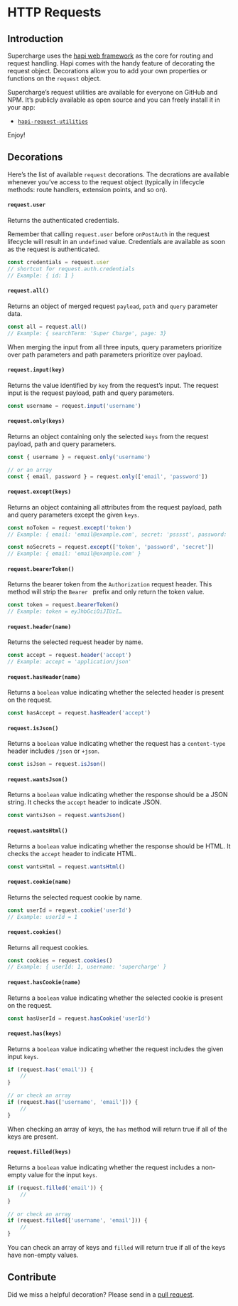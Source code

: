 # HTTP Requests


## Introduction
Supercharge uses the [hapi web framework](https://hapijs.com) as the core for routing and request handling. Hapi comes with the handy feature of decorating the request object. Decorations allow you to add your own properties or functions on the `request` object.

Supercharge’s request utilities are available for everyone on GitHub and NPM. It’s publicly available as open source and you can freely install it in your app:

- [`hapi-request-utilities`](https://github.com/futurestudio/hapi-request-utilities)

Enjoy!


## Decorations
Here’s the list of available `request` decorations. The decrations are available whenever you’ve access to the request object (typically in lifecycle methods: route handlers, extension points, and so on).


#### `request.user`
Returns the authenticated credentials.

Remember that calling `request.user` before `onPostAuth` in the request lifecycle will result in an `undefined` value. Credentials are available as soon as the request is authenticated.

```js
const credentials = request.user
// shortcut for request.auth.credentials
// Example: { id: 1 }
```


#### `request.all()`
Returns an object of merged request `payload`, `path` and `query` parameter data.

```js
const all = request.all()
// Example: { searchTerm: 'Super Charge', page: 3}
```

When merging the input from all three inputs, query parameters prioritize over path parameters and path parameters prioritize over payload.


#### `request.input(key)`
Returns the value identified by `key` from the request’s input. The request input is the request payload, path and query parameters.

```js
const username = request.input('username')
```


#### `request.only(keys)`
Returns an object containing only the selected `keys` from the request payload, path and query parameters.

```js
const { username } = request.only('username')

// or an array
const { email, password } = request.only(['email', 'password'])
```


#### `request.except(keys)`
Returns an object containing all attributes from the request payload, path and query parameters except the given `keys`.

```js
const noToken = request.except('token')
// Example: { email: 'email@example.com', secret: 'psssst', password: 'super1' }

const noSecrets = request.except(['token', 'password', 'secret'])
// Example: { email: 'email@example.com' }
```


#### `request.bearerToken()`
Returns the bearer token from the `Authorization` request header. This method will strip the `Bearer ` prefix and only return the token value.

```js
const token = request.bearerToken()
// Example: token = eyJhbGciOiJIUzI…
```


#### `request.header(name)`
Returns the selected request header by name.

```js
const accept = request.header('accept')
// Example: accept = 'application/json'
```


#### `request.hasHeader(name)`
Returns a `boolean` value indicating whether the selected header is present on the request.

```js
const hasAccept = request.hasHeader('accept')
```


#### `request.isJson()`
Returns a `boolean` value indicating whether the request has a `content-type` header includes `/json` or `+json`.

```js
const isJson = request.isJson()
```


#### `request.wantsJson()`
Returns a `boolean` value indicating whether the response should be a JSON string. It checks the `accept` header to indicate JSON.

```js
const wantsJson = request.wantsJson()
```


#### `request.wantsHtml()`
Returns a `boolean` value indicating whether the response should be HTML. It checks the `accept` header to indicate HTML.

```js
const wantsHtml = request.wantsHtml()
```


#### `request.cookie(name)`
Returns the selected request cookie by name.

```js
const userId = request.cookie('userId')
// Example: userId = 1
```


#### `request.cookies()`
Returns all request cookies.

```js
const cookies = request.cookies()
// Example: { userId: 1, username: 'supercharge' }
```


#### `request.hasCookie(name)`
Returns a `boolean` value indicating whether the selected cookie is present on the request.

```js
const hasUserId = request.hasCookie('userId')
```


#### `request.has(keys)`
Returns a `boolean` value indicating whether the request includes the given input `keys`.

```js
if (request.has('email')) {
    //
}

// or check an array
if (request.has(['username', 'email'])) {
    //
}
```

When checking an array of keys, the `has` method will return true if all of the keys are present.


#### `request.filled(keys)`
Returns a `boolean` value indicating whether the request includes a non-empty value for the input `keys`.

```js
if (request.filled('email')) {
    //
}

// or check an array
if (request.filled(['username', 'email'])) {
    //
}
```

You can check an array of keys and `filled` will return true if all of the keys have non-empty values.



## Contribute
Did we miss a helpful decoration? Please send in a [pull request](https://github.com/futurestudio/hapi-request-utilities).
